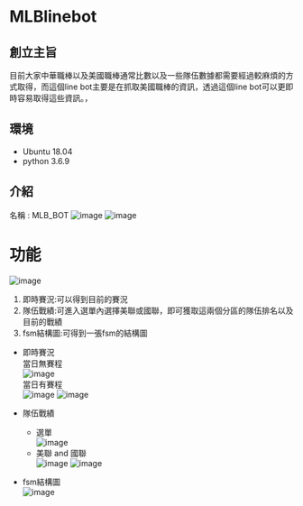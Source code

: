 # MLBlinebot

## 創立主旨
目前大家中華職棒以及美國職棒通常比數以及一些隊伍數據都需要經過較麻煩的方式取得，而這個line bot主要是在抓取美國職棒的資訊，透過這個line bot可以更即時容易取得這些資訊。，

## 環境
- Ubuntu 18.04
- python 3.6.9

## 介紹
名稱 : MLB_BOT
![image](https://github.com/andy78644/MLBlinebot/blob/master/image/%E5%B0%81%E9%9D%A2.PNG)
![image](https://github.com/andy78644/MLBlinebot/blob/master/image/%E8%B3%87%E8%A8%8A.PNG)


# 功能
![image](https://github.com/andy78644/MLBlinebot/blob/master/image/%E5%8A%9F%E8%83%BD%E9%81%B8%E5%96%AE.PNG)

1. 即時賽況:可以得到目前的賽況
2. 隊伍戰績:可進入選單內選擇美聯或國聯，即可獲取這兩個分區的隊伍排名以及目前的戰績
3. fsm結構圖:可得到一張fsm的結構圖


- 即時賽況  
當日無賽程  
![image](https://github.com/andy78644/MLBlinebot/blob/master/image/%E8%B3%BD%E6%B3%81.PNG)  
當日有賽程  
![image](https://github.com/andy78644/MLBlinebot/blob/master/image/%E6%88%B0%E7%B8%BE1.PNG)
![image](https://github.com/andy78644/MLBlinebot/blob/master/image/%E8%B3%BD%E6%B3%812.PNG)

- 隊伍戰績  
  - 選單  
  ![image](https://github.com/andy78644/MLBlinebot/blob/master/image/%E9%81%B8%E6%93%87%E8%81%AF%E7%9B%9F.PNG)  
  - 美聯 and 國聯  
  ![image](https://github.com/andy78644/MLBlinebot/blob/master/image/%E5%9C%8B%E8%81%AF.PNG)
  ![image](https://github.com/andy78644/MLBlinebot/blob/master/image/%E7%BE%8E%E8%81%AF.PNG)  
  
- fsm結構圖  
![image](https://github.com/andy78644/MLBlinebot/blob/master/image/fsm.PNG)


